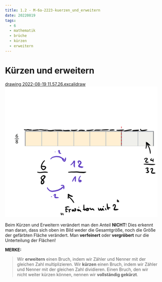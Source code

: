 ```yaml
---
title: 1.2 - M-6a-2223-kuerzen_und_erweitern
date: 20220819
tags:
  - 6
  - mathematik
  - brüche
  - kürzen
  - erweitern
---
```


# Kürzen und erweitern

[drawing 2022-08-19 11.57.26.excalidraw](assets/drawing%202022-08-19%2011.57.26.excalidraw.md)
![drawing 2022-08-19 11.57.26.excalidraw.svg](assets/drawing%202022-08-19%2011.57.26.excalidraw.svg)

Beim Kürzen und Erweitern verändert man den Anteil **NICHT**! Dies erkennt man daran, dass sich oben im Bild weder die Gesamtgröße, noch die Größe der gefärbten Fläche verändert. Man **verfeinert** oder **vergröbert** nur die Unterteilung der Flächen!

**MERKE:**

 > 
 > Wir **erweitern** einen Bruch, indem wir Zähler und Nenner mit der gleichen Zahl multiplizieren.
 > Wir **kürzen** einen Bruch, indem wir Zähler und Nenner mit der gleichen Zahl dividieren.
 > Einen Bruch, den wir nicht weiter kürzen können, nennen wir **vollständig gekürzt**.
